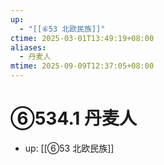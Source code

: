 ```yaml
---
up:
  - "[[⑥53 北欧民族]]"
ctime: 2025-03-01T13:49:19+08:00
aliases:
  - 丹麦人
mtime: 2025-09-09T12:37:05+08:00
---
```


# ⑥534.1 丹麦人

- up: [[⑥53 北欧民族]]
